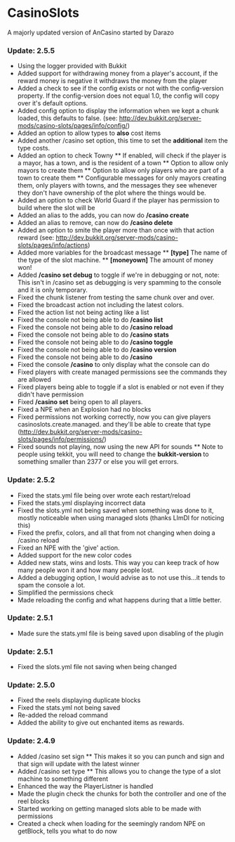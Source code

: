 # CasinoSlots #

A majorly updated version of AnCasino started by Darazo

### Update: 2.5.5 ###
* Using the logger provided with Bukkit
* Added support for withdrawing money from a player's account, if the reward money is negative it withdraws the money from the player
* Added a check to see if the config exists or not with the config-version property. If the config-version does not equal 1.0, the config will copy over it's default options.
* Added config option to display the information when we kept a chunk loaded, this defaults to false. (see: http://dev.bukkit.org/server-mods/casino-slots/pages/info/config/)
* Added an option to allow types to __also__ cost items
* Added another /casino set option, this time to set the __additional__ item the type costs.
* Added an option to check Towny
** If enabled, will check if the player is a mayor, has a town, and is the resident of a town
** Option to allow only mayors to create them
** Option to allow only players who are part of a town to create them
** Configurable messages for only mayors creating them, only players with towns, and the messages they see whenever they don't have ownership of the plot where the things would be.
* Added an option to check World Guard if the player has permission to build where the slot will be
* Added an alias to the adds, you can now do __/casino create__
* Added an alias to remove, can now do __/casino delete__
* Added an option to smite the player more than once with that action reward (see: http://dev.bukkit.org/server-mods/casino-slots/pages/info/actions)
* Added more variables for the broadcast message
** **[type]** The name of the type of the slot machine.
** **[moneyown]** The amount of money won!
* Added __/casino set debug__ to toggle if we're in debugging or not, note: This isn't in /casino set as debugging is very spamming to the console and it is only temporary.
* Fixed the chunk listener from testing the same chunk over and over.
* Fixed the broadcast action not including the latest colors.
* Fixed the action list not being acting like a list
* Fixed the console not being able to do __/casino list__
* Fixed the console not being able to do __/casino reload__
* Fixed the console not being able to do __/casino stats__
* Fixed the console not being able to do __/casino toggle__
* Fixed the console not being able to do __/casino version__
* Fixed the console not being able to do __/casino__
* Fixed the console __/casino__ to only display what the console can do
* Fixed players with create managed permissions see the commands they are allowed
* Fixed players being able to toggle if a slot is enabled or not even if they didn't have permission
* Fixed __/casino set__ being open to all players.
* Fixed a NPE when an Explosion had no blocks
* Fixed permissions not working correctly, now you can give players casinoslots.create.managed.<type> and they'll be able to create that type (http://dev.bukkit.org/server-mods/casino-slots/pages/info/permissions/)
* Fixed sounds not playing, now using the new API for sounds
** Note to people using tekkit, you will need to change the __bukkit-version__ to something smaller than 2377 or else you will get errors.

### Update: 2.5.2 ###
* Fixed the stats.yml file being over wrote each restart/reload
* Fixed the stats.yml displaying incorrect data
* Fixed the slots.yml not being saved when something was done to it, mostly noticeable when using managed slots (thanks LlmDl for noticing this)
* Fixed the prefix, colors, and all that from not changing when doing a /casino reload
* Fixed an NPE with the 'give' action.
* Added support for the new color codes
* Added new stats, wins and losts. This way you can keep track of how many people won it and how many people lost.
* Added a debugging option, I would advise as to not use this...it tends to spam the console a lot.
* Simplified the permissions check
* Made reloading the config and what happens during that a little better.

### Update: 2.5.1 ###
* Made sure the stats.yml file is being saved upon disabling of the plugin

### Update: 2.5.1 ###
* Fixed the slots.yml file not saving when being changed

### Update: 2.5.0 ###
* Fixed the reels displaying duplicate blocks
* Fixed the stats.yml not being saved
* Re-added the reload command
* Added the ability to give out enchanted items as rewards.

### Update: 2.4.9 ###
* Added /casino set sign <slot>
** This makes it so  you can punch and sign and that sign will update with the latest winner
* Added /casino set type <slotname> <type>
** This allows you to change the type of a slot machine to something different
* Enhanced the way the PlayerListner is handled
* Made the plugin check the chunks for both the controller and one of the reel blocks
* Started working on getting managed slots able to be made with permissions
* Created a check when loading for the seemingly random NPE on getBlock, tells you what to do now